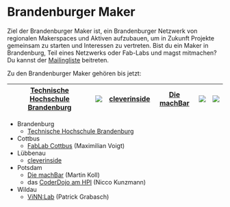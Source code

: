 # Brandenburger Maker

Ziel der Brandenburger Maker ist, ein Brandenburger Netzwerk von regionalen Makerspaces und Aktiven aufzubauen, um in Zukunft Projekte gemeinsam zu starten und Interessen zu vertreten.
Bist du ein Maker in Brandenburg, Teil eines Netzwerks oder Fab-Labs und magst mitmachen?
Du kannst der [Mailingliste][mailing-list] beitreten.

Zu den Brandenburger Maker gehören bis jetzt:


| [Technische Hochschule Brandenburg][thb] |  [![][fcb-logo]][fcb] | [cleverinside][cleverinside] | [Die machBar][machBar] | [![][cdp-logo]][cdp] | [![][vinn-lab-logo]][vinn-lab] |
| --- | --- | --- | --- | --- | --- |



- Brandenburg
  - [Technische Hochschule Brandenburg][thb]
- Cottbus
  - [FabLab Cottbus][fcb] (Maximilian Voigt)
- Lübbenau
  - [cleverinside][cleverinside]
- Potsdam
  - [Die machBar][machBar] (Martin Koll)
  - das [CoderDojo am HPI][cdp] (Nicco Kunzmann)
- Wildau
  - [ViNN:Lab][vinn-lab] (Patrick Grabasch)

[mailing-list]: mailto:&#098;&#114;&#097;&#110;&#100;&#101;&#110;&#098;&#117;&#114;&#103;&#101;&#114;&#045;&#108;&#105;&#115;&#116;&#064;&#102;&#097;&#098;&#108;&#097;&#098;&#045;&#099;&#111;&#116;&#116;&#098;&#117;&#115;&#046;&#100;&#101;
[machBar]: https://machbar-potsdam.de/
[vinn-lab]: http://vinnlab.th-wildau.de/
[thb]: https://zhq.th-brandenburg.de/
[cleverinside]: http://jfvnet.de/cleverinside/
[cdp]: https://CoderDojoPotsdam.github.io/
[fcb]: http://fablab-cottbus.de
[vinn-lab-logo]: logos/ViNNLabLogo_hoch_ThinkMakeShare.png
[cdp-logo]: logos/CoderDojo-Potsdam.svg
[fcb-logo]: logos/FabLab-Logo-Cottbus-farbig.png

